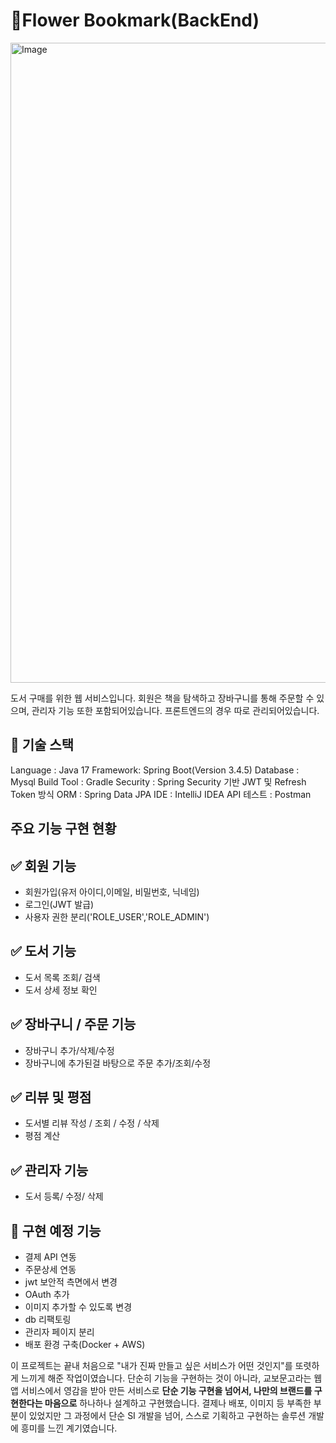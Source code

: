 # 🪻Flower Bookmark(BackEnd)

<img width="1024" height="1024" alt="Image" src="https://github.com/user-attachments/assets/9c32ee42-fba8-477e-a706-f67e7fd07d08" />

도서 구매를 위한 웹 서비스입니다.
회원은 책을 탐색하고 장바구니를 통해 주문할 수 있으며, 관리자 기능 또한 포함되어있습니다.
프론트엔드의 경우 따로 관리되어있습니다.



## 🔨 기술 스택
Language : Java 17
Framework: Spring Boot(Version 3.4.5)
Database : Mysql
Build Tool : Gradle
Security : Spring Security 기반 JWT 및 Refresh Token 방식
ORM : Spring Data JPA
IDE : IntelliJ IDEA
API 테스트 : Postman

## 주요 기능 구현 현황

## ✅ 회원 기능
- 회원가입(유저 아이디,이메일, 비밀번호, 닉네임)
- 로그인(JWT 발급)
- 사용자 권한 분리('ROLE_USER','ROLE_ADMIN')

## ✅ 도서 기능
- 도서 목록 조회/ 검색
- 도서 상세 정보 확인

## ✅ 장바구니 / 주문 기능
- 장바구니 추가/삭제/수정
- 장바구니에 추가된걸 바탕으로 주문 추가/조회/수정

## ✅ 리뷰 및 평점
- 도서별 리뷰 작성 / 조회 / 수정 / 삭제
- 평점 계산

## ✅ 관리자 기능
- 도서 등록/ 수정/ 삭제

## 🔨 구현 예정 기능
- 결제 API 연동
- 주문상세 연동
- jwt 보안적 측면에서 변경
- OAuth 추가
- 이미지 추가할 수 있도록 변경
- db 리팩토링
- 관리자 페이지 분리
- 배포 환경 구축(Docker + AWS)

이 프로젝트는 끝내 처음으로 "내가 진짜 만들고 싶은 서비스가 어떤 것인지"를 또렷하게 느끼게 해준 작업이였습니다.
단순히 기능을 구현하는 것이 아니라,
교보문고라는 웹앱 서비스에서 영감을 받아 만든 서비스로 **단순 기능 구현을 넘어서, 나만의 브랜드를 구현한다는 마음으로** 하나하나 설계하고 구현했습니다.
결제나 배포, 이미지 등 부족한 부분이 있었지만 그 과정에서 단순 SI 개발을 넘어, 스스로 기획하고 구현하는 솔루션 개발에 흥미를 느낀 계기였습니다.